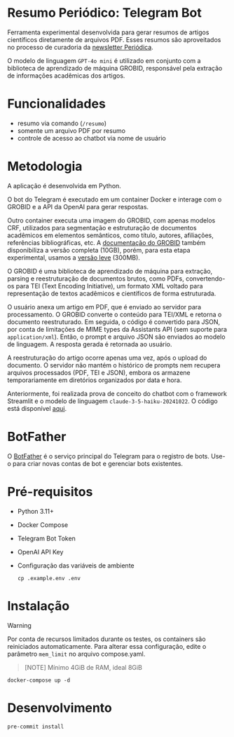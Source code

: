 # Resumo Periódico: Telegram Bot

Ferramenta experimental desenvolvida para gerar resumos de artigos científicos diretamente de arquivos PDF. Esses resumos são aproveitados no processo de curadoria da [newsletter Periódica](https://periodica.substack.com/).

O modelo de linguagem `GPT-4o mini` é utilizado em conjunto com a biblioteca de aprendizado de máquina GROBID, responsável pela extração de informações acadêmicas dos artigos.

# Funcionalidades

- resumo via comando (`/resumo`)
- somente um arquivo PDF por resumo
- controle de acesso ao chatbot via nome de usuário

# Metodologia

A aplicação é desenvolvida em Python.

O bot do Telegram é executado em um container Docker e interage com o GROBID e a API da OpenAI para gerar respostas.

Outro container executa uma imagem do GROBID, com apenas modelos CRF, utilizados para segmentação e estruturação de documentos acadêmicos em elementos semânticos, como título, autores, afiliações, referências bibliográficas, etc. A [documentação do GROBID](https://grobid.readthedocs.io/en/latest/Grobid-docker/) também disponibiliza a versão completa (10GB), porém, para esta etapa experimental, usamos a [versão leve](https://hub.docker.com/r/lfoppiano/grobid/) (300MB).

O GROBID é uma biblioteca de aprendizado de máquina para extração, parsing e reestruturação de documentos brutos, como PDFs, convertendo-os para TEI (Text Encoding Initiative), um formato XML voltado para representação de textos acadêmicos e científicos de forma estruturada.

O usuário anexa um artigo em PDF, que é enviado ao servidor para processamento. O GROBID converte o conteúdo para TEI/XML e retorna o documento reestruturado. Em seguida, o código é convertido para JSON, por conta de limitações de MIME types da Assistants API (sem suporte para `application/xml`). Então, o prompt e arquivo JSON são enviados ao modelo de linguagem. A resposta gerada é retornada ao usuário.

A reestruturação do artigo ocorre apenas uma vez, após o upload do documento. O servidor não mantém o histórico de prompts nem recupera arquivos processados (PDF, TEI e JSON), embora os armazene temporariamente em diretórios organizados por data e hora.

Anteriormente, foi realizada prova de conceito do chatbot com o framework Streamlit e o modelo de linguagem `claude-3-5-haiku-20241022`. O código está disponível [aqui](https://github.com/claromes/resumo-periodico-poc).

# BotFather

O [BotFather](https://core.telegram.org/bots/features#botfather) é o serviço principal do Telegram para o registro de bots. Use-o para criar novas contas de bot e gerenciar bots existentes.

# Pré-requisitos

- Python 3.11+
- Docker Compose
- Telegram Bot Token
- OpenAI API Key
- Configuração das variáveis de ambiente

    ```
    cp .example.env .env
    ```

# Instalação

> [!WARNING]
> Por conta de recursos limitados durante os testes, os containers são reiniciados automaticamente. Para alterar essa configuração, edite o parâmetro `mem_limit` no arquivo compose.yaml.

> [NOTE]
> Mínimo 4GiB de RAM, ideal 8GiB

```
docker-compose up -d
```

# Desenvolvimento

```
pre-commit install
```
